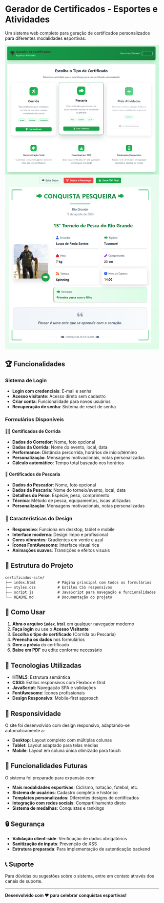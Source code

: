 # Gerador de Certificados - Esportes e Atividades

Um sistema web completo para geração de certificados personalizados para diferentes modalidades esportivas.

![Tela inicial do sistema](assets/readme.png)
![Tela inicial do sistema](assets/readme2.png)


## 🏆 Funcionalidades

### Sistema de Login
- **Login com credenciais**: E-mail e senha
- **Acesso visitante**: Acesso direto sem cadastro
- **Criar conta**: Funcionalidade para novos usuários
- **Recuperação de senha**: Sistema de reset de senha

### Formulários Disponíveis

#### 🏃‍♂️ Certificados de Corrida
- **Dados do Corredor**: Nome, foto opcional
- **Dados da Corrida**: Nome do evento, local, data
- **Performance**: Distância percorrida, horários de início/término
- **Personalização**: Mensagens motivacionais, notas personalizadas
- **Cálculo automático**: Tempo total baseado nos horários

#### 🎣 Certificados de Pescaria
- **Dados do Pescador**: Nome, foto opcional
- **Dados da Pescaria**: Nome do torneio/evento, local, data
- **Detalhes do Peixe**: Espécie, peso, comprimento
- **Técnica**: Método de pesca, equipamentos, iscas utilizadas
- **Personalização**: Mensagens motivacionais, notas personalizadas

### 🎨 Características do Design
- **Responsivo**: Funciona em desktop, tablet e mobile
- **Interface moderna**: Design limpo e profissional
- **Cores vibrantes**: Gradientes em verde e azul
- **Ícones FontAwesome**: Interface visual rica
- **Animações suaves**: Transições e efeitos visuais

## 📁 Estrutura do Projeto

```
certificados-site/
├── index.html          # Página principal com todos os formulários
├── styles.css          # Estilos CSS responsivos
├── script.js           # JavaScript para navegação e funcionalidades
└── README.md           # Documentação do projeto
```

## 🚀 Como Usar

1. **Abra o arquivo `index.html`** em qualquer navegador moderno
2. **Faça login** ou use o **Acesso Visitante**
3. **Escolha o tipo de certificado** (Corrida ou Pescaria)
4. **Preencha os dados** nos formulários
5. **Gere a prévia** do certificado
6. **Baixe em PDF** ou edite conforme necessário

## 🔧 Tecnologias Utilizadas

- **HTML5**: Estrutura semântica
- **CSS3**: Estilos responsivos com Flexbox e Grid
- **JavaScript**: Navegação SPA e validações
- **FontAwesome**: Ícones profissionais
- **Design Responsivo**: Mobile-first approach

## 📱 Responsividade

O site foi desenvolvido com design responsivo, adaptando-se automaticamente a:
- **Desktop**: Layout completo com múltiplas colunas
- **Tablet**: Layout adaptado para telas médias
- **Mobile**: Layout em coluna única otimizado para touch

## 🎯 Funcionalidades Futuras

O sistema foi preparado para expansão com:
- **Mais modalidades esportivas**: Ciclismo, natação, futebol, etc.
- **Sistema de usuários**: Cadastro completo e histórico
- **Templates personalizados**: Diferentes designs de certificados
- **Integração com redes sociais**: Compartilhamento direto
- **Sistema de medalhas**: Conquistas e rankings

## 🔒 Segurança

- **Validação client-side**: Verificação de dados obrigatórios
- **Sanitização de inputs**: Prevenção de XSS
- **Estrutura preparada**: Para implementação de autenticação backend

## 📞 Suporte

Para dúvidas ou sugestões sobre o sistema, entre em contato através dos canais de suporte.

---

**Desenvolvido com ❤️ para celebrar conquistas esportivas!**

